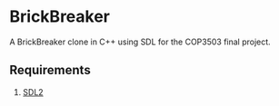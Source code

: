 # BrickBreaker
A BrickBreaker clone in C++ using SDL for the COP3503 final project.


## Requirements
1. [SDL2](https://www.libsdl.org/download-2.0.php)
